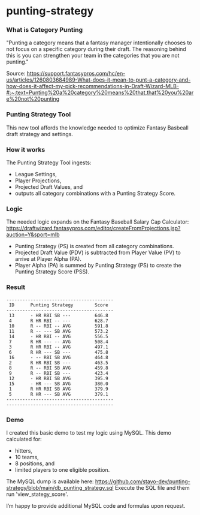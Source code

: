 # punting-strategy

### What is Category Punting

"Punting a category means that a fantasy manager intentionally chooses to not focus on a specific category during their draft. The reasoning behind this is you can strengthen your team in the categories that you are not punting."

Source: https://support.fantasypros.com/hc/en-us/articles/1260803684989-What-does-it-mean-to-punt-a-category-and-how-does-it-affect-my-pick-recommendations-in-Draft-Wizard-MLB-#:~:text=Punting%20a%20category%20means%20that,that%20you%20are%20not%20punting

### Punting Strategy Tool

This new tool affords the knowledge needed to optimize Fantasy Basbeall draft strategy and settings.

### How it works

The Punting Strategy Tool ingests:

* League Settings,
* Player Projections,
* Projected Draft Values, and
* outputs all category combinations with a Punting Strategy Score.

### Logic

The needed logic expands on the Fantasy Baseball Salary Cap Calculator: https://draftwizard.fantasypros.com/editor/createFromProjections.jsp?auction=Y&sport=mlb

* Punting Strategy (PS) is created from all category combinations.
* Projected Draft Value (PDV) is subtracted from Player Value (PV) to arrive at Player Alpha (PA).
* Player Alpha (PA) is summed by Punting Strategy (PS) to create the Punting Strategy Score (PSS).

### Result

    ----------------------------------------
     ID      Punting Strategy        Score
    ----------------------------------------
     13      - HR RBI SB ---         646.8
     4       R HR RBI -- ---         628.7
     10      R -- RBI -- AVG         591.8
     11      R -- --- SB AVG         573.2
     14      - HR RBI -- AVG         556.5
     7       R HR --- -- AVG         508.4
     3       R HR RBI -- AVG         497.1
     6       R HR --- SB ---         475.8
     16      - -- RBI SB AVG         464.8
     2       R HR RBI SB ---         463.5
     8       R -- RBI SB AVG         459.8
     9       R -- RBI SB ---         423.4
     12      - HR RBI SB AVG         395.9
     15      - HR --- SB AVG         380.0
     1       R HR RBI SB AVG         379.9
     5       R HR --- SB AVG         379.1
    ----------------------------------------
    ----------------------------------------

### Demo

I created this basic demo to test my logic using MySQL. This demo calculated for:

* hitters,
* 10 teams,
* 8 positions, and
* limited players to one eligible position.

The MySQL dump is available here: https://github.com/stavo-dev/punting-strategy/blob/main/db_punting_strategy.sql
Execute the SQL file and them run 'view_stategy_score'.

I’m happy to provide additional MySQL code and formulas upon request.
